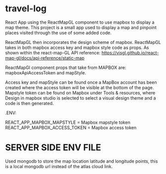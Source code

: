 # travel-log
React App using the ReactMapGL component to use mapbox to display a map theme. This project is a small app used to display a map and pinpoint places visited through the use of some added code.

ReactMapGL then incorporates the design scheme of mapbox. ReactMapGL takes in both mapbox access key and mapbox style code as props.
As shown within the react-map-GL API reference: https://visgl.github.io/react-map-gl/docs/api-reference/static-map

ReactMapGl component props that take from MAPBOX are:
mapboxApiAccessToken and mapStyle.

Access key and mapStyle can be found once a MapBox account has been created where the access token will be visible at the bottom of the page. Mapstyle token can be found on
Mapbox under Tools & resources, where Design in mapbox studio is selected to select a visual design theme and a code is then generated.

.ENV:

REACT_APP_MAPBOX_MAPSTYLE = Mapbox mapstyle token
REACT_APP_MAPBOX_ACCESS_TOKEN = Mapbox access token


<h1>SERVER SIDE ENV FILE</h1>
Used mongodb to store the map location latitude and longitude points, this is a local mongodb url instead of the atlas cloud link.
